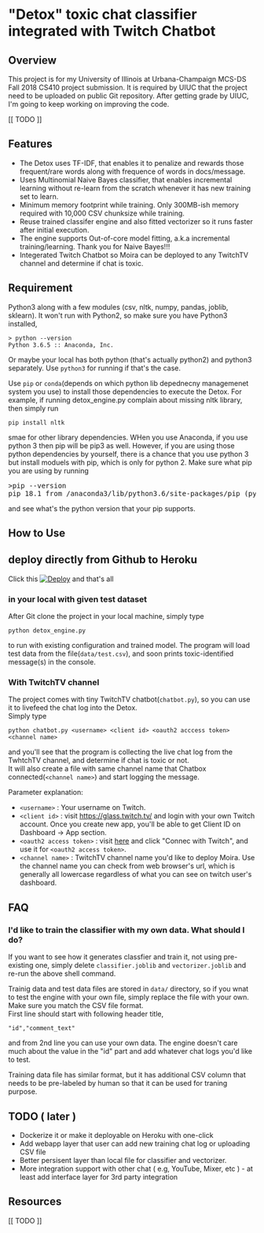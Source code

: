 # "Detox" toxic chat classifier integrated with Twitch Chatbot

## Overview

This project is for my University of Illinois at Urbana-Champaign MCS-DS Fall 2018 CS410 project submission. It is required by UIUC that the project need to be uploaded on public Git repository. After getting grade by UIUC, I'm going to keep working on improving the code.

[[ TODO ]]

## Features
* The Detox uses TF-IDF, that enables it to penalize and rewards those frequent/rare words along with frequence of words in docs/message.
* Uses Multinomial Naive Bayes classifier, that enables incremental learning without re-learn from the scratch whenever it has new training set to learn.
* Minimum memory footprint while training. Only 300MB-ish memory required with 10,000 CSV chunksize while training.
* Reuse trained classifer engine and also fitted vectorizer so it runs faster after initial execution.
* The engine supports Out-of-core model fitting, a.k.a incremental training/learning. Thank you for Naive Bayes!!!
* Integerated Twitch Chatbot so Moira can be deployed to any TwitchTV channel and determine if chat is toxic.

## Requirement

Python3 along with a few modules (csv, nltk, numpy, pandas, joblib, sklearn). It won't run with Python2, so make sure you have Python3 installed, 

```
> python --version                                                                                                                                                                                    
Python 3.6.5 :: Anaconda, Inc.
```
Or maybe your local has both python (that's actually python2) and python3 separately. Use `python3` for running if that's the case.

Use `pip` or `conda`(depends on which python lib depednecny managemenet system you use) to install those dependencies to execute the Detox. For example, if running detox_engine.py complain about missing nltk library, then simply run

```
pip install nltk 
```
smae for other library dependencies.
WHen you use Anaconda, if you use python 3 then pip will be pip3 as well. However, if you are using those python dependencies by yourself, there is a chance that you use python 3 but install moduels with pip, which is only for python 2. Make sure what pip you are using by running

<pre>
>pip --version
pip 18.1 from /anaconda3/lib/python3.6/site-packages/pip (python 3.6)
</pre>

and see what's the python version that your pip supports.

## How to Use

## deploy directly from Github to Heroku

Click this [![Deploy](https://www.herokucdn.com/deploy/button.svg)](https://heroku.com/deploy) and that's all<br/>

### in your local with given test dataset
After Git clone the project in your local machine, simply type

```
python detox_engine.py
```

to run with existing configuration and trained model.
The program will load test data from the file(`data/test.csv`), and soon prints toxic-identified message(s) in the console.



### With TwitchTV channel

The project comes with tiny TwitchTV chatbot(`chatbot.py`), so you can use it to livefeed the chat log into the Detox.<br/>
Simply type

```
python chatbot.py <username> <client id> <oauth2 acccess token> <channel name>
```
and you'll see that the program is collecting the live chat log from the TwhtchTV channel, and determine if chat is toxic or not.<br/>
It will also create a file with same channel name that Chatbox connected(`<channel name>`) and start logging the message.

Parameter explanation:

* `<username>` : Your username on Twitch. 
* `<client id>` : visit https://glass.twitch.tv/ and login with your own Twitch account. Once you create new app, you'll be able to get Client ID on Dashboard -> App section. <br/>
* `<oauth2 access token>` : visit [here](https://twitchapps.com/tmi/#access_token=flwh72scl6503e6bs2xnwl6g6l5jeu&scope=chat%3Aread+chat%3Aedit+channel%3Amoderate+chat_login&token_type=bearer) and click "Connec with Twitch", and use it for `<oauth2 access token>`.
* `<channel name>` : TwitchTV channel name you'd like to deploy Moira. Use the channel name you can check from web browser's url, which is generally all lowercase regardless of what you can see on twitch user's dashboard.


## FAQ

### I'd like to train the classifier with my own data. What should I do?

If you want to see how it generates classfier and train it, not using pre-existing one, simply delete `classifier.joblib` and `vectorizer.joblib` and re-run the above shell command.

Trainig data and test data files are stored in `data/` directory, so if you wnat to test the engine with your own file, simply replace the file with your own. Make sure you match the CSV file format. <br/>
First line should start with following header title,

```
"id","comment_text" 
```
and from 2nd line you can use your own data. The engine doesn't care much about the value in the "id" part and add whatever chat logs you'd like to test.

Training data file has similar format, but it has additional CSV column that needs to be pre-labeled by human so that it can be used for traning purpose.

## TODO ( later )
* Dockerize it or make it deployable on Heroku with one-click
* Add webapp layer that user can add new training chat log or uploading CSV file
* Better persisent layer than local file for classifier and vectorizer.
* More integration support with other chat ( e.g, YouTube, Mixer, etc ) - at least add interface layer for 3rd party integration

## Resources

[[ TODO ]]